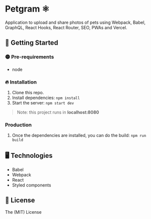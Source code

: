 # Petgram ⚛️

Application to upload and share photos of pets using Webpack, Babel, GraphQL, React Hooks, React Router, SEO, PWAs and Vercel.

## 🚀 Getting Started

### 🟡 Pre-requirements

-   node

### 🔥 Installation

1. Clone this repo.
2. Install dependencies: `npm install`
3. Start the server: `npm start dev`

> Note: this project runs in **localhost:8080**

### Production

1. Once the dependencies are installed, you can do the build: `npm run build`

## 🖥️ Technologies

-   Babel
-   Webpack
-   React
-   Styled components

## 📘 License

The (MIT) License
